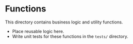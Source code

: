 # Functions

This directory contains business logic and utility functions.

- Place reusable logic here.
- Write unit tests for these functions in the `tests/` directory.
